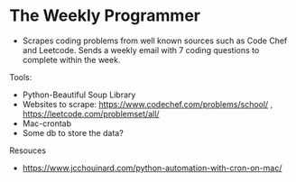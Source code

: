 # The Weekly Programmer
* Scrapes coding problems from well known sources such as Code Chef and Leetcode. Sends a weekly email with 7 coding questions to complete within the week.


Tools:
* Python-Beautiful Soup Library
* Websites to scrape: https://www.codechef.com/problems/school/ , https://leetcode.com/problemset/all/
* Mac-crontab
* Some db to store the data?



Resouces
* https://www.jcchouinard.com/python-automation-with-cron-on-mac/

